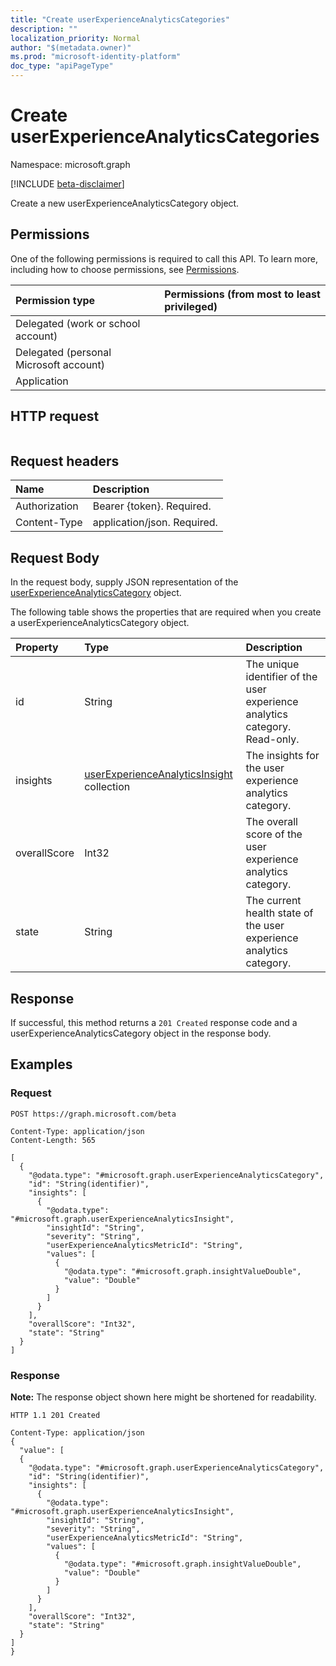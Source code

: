 ```yaml
---
title: "Create userExperienceAnalyticsCategories"
description: ""
localization_priority: Normal
author: "$(metadata.owner)"
ms.prod: "microsoft-identity-platform"
doc_type: "apiPageType"
---
```


# Create userExperienceAnalyticsCategories

Namespace: microsoft.graph

[!INCLUDE [beta-disclaimer](../../includes/beta-disclaimer.md)]

Create a new userExperienceAnalyticsCategory object.

## Permissions

One of the following permissions is required to call this API. To learn more, including how to choose permissions, see [Permissions](/graph/permissions-reference).

| Permission type                        | Permissions (from most to least privileged) |
| :------------------------------------- | :------------------------------------------ |
| Delegated (work or school account)     |                                             |
| Delegated (personal Microsoft account) |                                             |
| Application                            |                                             |

## HTTP request

<!-- {
  "blockType": "ignored"
}
-->

```http

```

## Request headers

| Name          | Description                 |
| :------------ | :-------------------------- |
| Authorization | Bearer {token}. Required.   |
| Content-Type  | application/json. Required. |

## Request Body

In the request body, supply JSON representation of the [userExperienceAnalyticsCategory](../resources/intune-userexperienceanalyticscategory.md) object.

<!-- Actions and Functions -->

<!-- CRUD Methods -->

The following table shows the properties that are required when you create a userExperienceAnalyticsCategory object.

| Property     | Type                                                                                        | Description                                                                 |
| :----------- | :------------------------------------------------------------------------------------------ | :-------------------------------------------------------------------------- |
| id           | String                                                                                      | The unique identifier of the user experience analytics category. Read-only. |
| insights     | [userExperienceAnalyticsInsight](../resources/userexperienceanalyticsinsight.md) collection | The insights for the user experience analytics category.                    |
| overallScore | Int32                                                                                       | The overall score of the user experience analytics category.                |
| state        | String                                                                                      | The current health state of the user experience analytics category.         |

## Response

If successful, this method returns a `201 Created` response code and a userExperienceAnalyticsCategory object in the response body.

## Examples

### Request

<!-- {
  "blockType": "request",
  "name": "create_userexperienceanalyticscategories"
}
-->

```http
POST https://graph.microsoft.com/beta

Content-Type: application/json
Content-Length: 565

[
  {
    "@odata.type": "#microsoft.graph.userExperienceAnalyticsCategory",
    "id": "String(identifier)",
    "insights": [
      {
        "@odata.type": "#microsoft.graph.userExperienceAnalyticsInsight",
        "insightId": "String",
        "severity": "String",
        "userExperienceAnalyticsMetricId": "String",
        "values": [
          {
            "@odata.type": "#microsoft.graph.insightValueDouble",
            "value": "Double"
          }
        ]
      }
    ],
    "overallScore": "Int32",
    "state": "String"
  }
]

```

### Response

**Note:** The response object shown here might be shortened for readability.

<!-- {
  "blockType": "response",
  "truncated": true,
  "@odata.type": "$(this.ReturnTypeFullName)"
}
-->

```http
HTTP 1.1 201 Created

Content-Type: application/json
{
  "value": [
  {
    "@odata.type": "#microsoft.graph.userExperienceAnalyticsCategory",
    "id": "String(identifier)",
    "insights": [
      {
        "@odata.type": "#microsoft.graph.userExperienceAnalyticsInsight",
        "insightId": "String",
        "severity": "String",
        "userExperienceAnalyticsMetricId": "String",
        "values": [
          {
            "@odata.type": "#microsoft.graph.insightValueDouble",
            "value": "Double"
          }
        ]
      }
    ],
    "overallScore": "Int32",
    "state": "String"
  }
]
}

```

